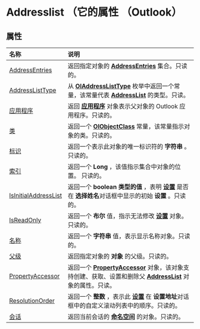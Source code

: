 
# Addresslist （它的属性 （Outlook）

## 属性



|**名称**|**说明**|
|:-----|:-----|
|[AddressEntries](53248439-4781-c084-0905-8fb99f2fb4a9.md)|返回指定对象的 **[AddressEntries](db91b717-07c6-d1f2-c545-b766ee1f0c6b.md)** 集合。只读的。|
|[AddressListType](3a62cdec-3d8d-3bcf-b2c3-f9dd496fd6e0.md)|从  **[OlAddressListType](60da59f7-8577-a91a-e4cd-7499be207b32.md)** 枚举中返回一个常量，该常量代表 **[AddressList](84611afe-48b1-185b-df4b-0f004e7436ff.md)** 的类型。只读。|
|[应用程序](721c34fd-c9df-612e-52e1-b65a51a8f6f5.md)|返回 **[应用程序](797003e7-ecd1-eccb-eaaf-32d6ddde8348.md)** 对象表示父对象的 Outlook 应用程序。只读的。|
|[类](b2649892-a30f-165f-8352-17f14b5e3b3d.md)|返回一个 **[OlObjectClass](33d724b3-df3c-2a7f-a80f-93b66d96f588.md)** 常量，该常量指示对象的类。只读的。|
|[标识](c0c6953f-5d99-a18a-a64f-b9446f38e774.md)|返回一个表示此对象的唯一标识符的 **字符串** 。只读的。|
|[索引](0d0a3072-c39e-debb-04ef-313c8612b325.md)|返回一个 **Long** ，该值指示集合中对象的位置。 只读的。|
|[IsInitialAddressList](cc3f1f6a-7377-6db1-2f7c-3baf9a7361db.md)|返回一个 **boolean 类型的值** ，表明 **[设置](84611afe-48b1-185b-df4b-0f004e7436ff.md)** 是否在 **选择姓名**对话框中显示的初始 **设置** 。只读的。|
|[IsReadOnly](45d40efc-08c0-e2d7-572a-a5e60efb7d2f.md)|返回一个 **布尔** 值，指示无法修改 **[设置](84611afe-48b1-185b-df4b-0f004e7436ff.md)** 对象。只读的。|
|[名称](313072e7-937f-d0d6-6372-9dbbaa488ce1.md)|返回一个 **字符串** 值，表示显示名称对象。只读的。|
|[父级](cb7f5779-bd69-74a8-1986-6c2dafce8d20.md)|返回指定对象的 **对象** 的父级。只读的。|
|[PropertyAccessor](8cc763f0-e73f-97f9-5a30-e6f50b17ca2c.md)|返回一个  **[PropertyAccessor](2fc91e13-703c-3ec9-9066-ffee7144306c.md)** 对象，该对象支持创建、获取、设置和删除父 **[AddressList](84611afe-48b1-185b-df4b-0f004e7436ff.md)** 对象的属性。只读。|
|[ResolutionOrder](e92bd83f-349b-d6e7-a5fb-7a6d893406a0.md)|返回一个 **整数** ，表示此 **[设置](84611afe-48b1-185b-df4b-0f004e7436ff.md)** 在 **设置地址**对话框中的自定义滚动列表中的顺序。只读的。|
|[会话](ac7d208a-49c8-fe1a-ea33-f7c6d8a700d7.md)|返回当前会话的 **[命名空间](f0dcaa19-07f5-5d42-a3bf-2e42b7885644.md)** 的对象。只读的。|

